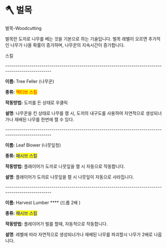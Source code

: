 # 🪓 벌목

벌목-Woodcutting



벌목란 도끼로 나무를 베는 것을 기본으로 하는 기술입니다. 벌목 레벨이 오르면 추가적인 나무가 나올 확률이 증가하며, 나무꾼의 지속시간이 증가합니다.



스킬

\-----------------------------------------------------------------------------------------------------

**이름:** Tree Feller (나무꾼)

**종류:** <mark style="color:red;">엑티브 스킬</mark>

**작동방법:** 도끼를 든 상태로 우클릭

**설명**: 나무꾼을 킨 상태로 나무를 캘 시, 도끼의 내구도를 사용하여 자연적으로 생성되너가나 재배된 나무를 한번에 캘 수 있다.

\-----------------------------------------------------------------------------------------------------

**이름:** Leaf Blower (나뭇잎청)

**종류:** <mark style="color:blue;">패시브 스킬</mark>

**작동방법:** 플래이어가 도끼로 나뭇잎을 캘 시 자동으로 작동합니다.

**설명**: 플래이어가 도끼로 나뭇잎을 캘 시 나뭇잎이 자동으로 사라집니다.

\-----------------------------------------------------------------------------------------------------

**이름:** Harvest Lumber **** (드롭 2배 )

**종류:** <mark style="color:blue;">패시브 스킬</mark>

**작동방법:** 플레이어가 벌를 할때, 자동적으로 작동합니다.

**설명**: 레벨에 따라 자연적으로 생성되너가나 재배된 나무를 파괴할시 나무가 2배로 나옵니다.
